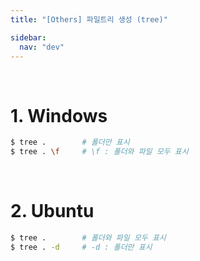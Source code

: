 ```yaml
---
title: "[Others] 파일트리 생성 (tree)"

sidebar:
  nav: "dev"
---
```


<br/>

# 1. Windows

```bash
$ tree .        # 폴더만 표시
$ tree . \f     # \f : 폴더와 파일 모두 표시
```

<br/>

# 2. Ubuntu

```bash
$ tree .        # 폴더와 파일 모두 표시
$ tree . -d     # -d : 폴더만 표시
```

<br/>
